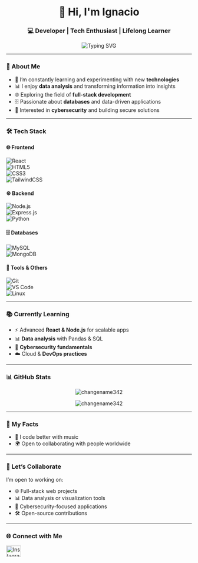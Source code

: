 <h1 align="center">👋 Hi, I'm Ignacio</h1>
<h3 align="center">💻 Developer | Tech Enthusiast | Lifelong Learner</h3>

<p align="center">
  <img src="https://readme-typing-svg.herokuapp.com?size=22&duration=4000&color=36BCF7&center=true&vCenter=true&width=600&lines=Full+Stack+Developer;Data+Analysis+Enthusiast;Cybersecurity+Explorer;Database+Lover;Always+Learning+New+Technologies" alt="Typing SVG" />
</p>

---

### 🚀 About Me
- 🌱 I’m constantly learning and experimenting with new **technologies**  
- 📊 I enjoy **data analysis** and transforming information into insights  
- 🌐 Exploring the field of **full-stack development**  
- 🗄️ Passionate about **databases** and data-driven applications  
- 🔐 Interested in **cybersecurity** and building secure solutions  

---

### 🛠 Tech Stack  

#### 🌐 Frontend  
![React](https://img.shields.io/badge/-React-61DAFB?style=flat&logo=react&logoColor=000)  
![HTML5](https://img.shields.io/badge/-HTML5-E34F26?style=flat&logo=html5&logoColor=fff)  
![CSS3](https://img.shields.io/badge/-CSS3-1572B6?style=flat&logo=css3&logoColor=fff)  
![TailwindCSS](https://img.shields.io/badge/-TailwindCSS-38B2AC?style=flat&logo=tailwind-css&logoColor=fff)  

#### ⚙️ Backend  
![Node.js](https://img.shields.io/badge/-Node.js-339933?style=flat&logo=node.js&logoColor=fff)  
![Express.js](https://img.shields.io/badge/-Express.js-000?style=flat&logo=express&logoColor=fff)  
![Python](https://img.shields.io/badge/-Python-3776AB?style=flat&logo=python&logoColor=fff)  

#### 🗄️ Databases  
![MySQL](https://img.shields.io/badge/-MySQL-4479A1?style=flat&logo=mysql&logoColor=fff)  
![MongoDB](https://img.shields.io/badge/-MongoDB-47A248?style=flat&logo=mongodb&logoColor=fff)  

#### 🔧 Tools & Others  
![Git](https://img.shields.io/badge/-Git-F05032?style=flat&logo=git&logoColor=fff)  
![VS Code](https://img.shields.io/badge/-VSCode-007ACC?style=flat&logo=visual-studio-code&logoColor=fff)  
![Linux](https://img.shields.io/badge/-Linux-FCC624?style=flat&logo=linux&logoColor=000)  

---

### 📚 Currently Learning  
- ⚡ Advanced **React & Node.js** for scalable apps  
- 📊 **Data analysis** with Pandas & SQL  
- 🔐 **Cybersecurity fundamentals**  
- ☁️ Cloud & **DevOps practices**  

---

### 📊 GitHub Stats
<p align="center">
  <img src="https://github-readme-stats.vercel.app/api/top-langs?username=changename342&show_icons=true&locale=en&layout=compact&theme=tokyonight" alt="changename342" />
</p>

<p align="center">
  <img src="https://github-readme-streak-stats.herokuapp.com/?user=changename342&theme=tokyonight" alt="changename342" />
</p>

---

### 🌟 My Facts
- 🎵 I code better with music  
- 🌍 Open to collaborating with people worldwide  
---

### 🤝 Let’s Collaborate
I’m open to working on:  
- 🌐 Full-stack web projects  
- 📊 Data analysis or visualization tools  
- 🔐 Cybersecurity-focused applications  
- 🛠 Open-source contributions  

---

### 🌐 Connect with Me
<p align="left">
  <a href="https://instagram.com/magnanimo_plus/" target="_blank">
    <img src="https://raw.githubusercontent.com/rahuldkjain/github-profile-readme-generator/master/src/images/icons/Social/instagram.svg" alt="Instagram" height="30" width="40" />
  </a>
</p>


